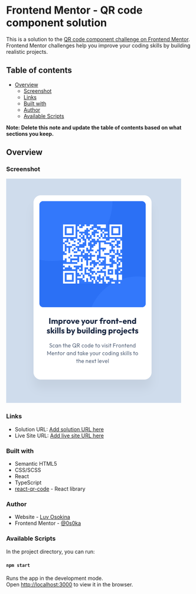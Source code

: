 # Frontend Mentor - QR code component solution

This is a solution to the [QR code component challenge on Frontend Mentor](https://www.frontendmentor.io/challenges/qr-code-component-iux_sIO_H). Frontend Mentor challenges help you improve your coding skills by building realistic projects.

## Table of contents

- [Overview](#overview)
  - [Screenshot](#screenshot)
  - [Links](#links)
  - [Built with](#built-with)
  - [Author](#author)
  - [Available Scripts](#available-scripts)

**Note: Delete this note and update the table of contents based on what sections you keep.**

## Overview

### Screenshot

![](./src/assets/screenshot/Screenshot.png)

### Links

- Solution URL: [Add solution URL here](https://github.com/0s0ka/cata-qr-code-component.git)
- Live Site URL: [Add live site URL here]()

### Built with

- Semantic HTML5
- CSS/SCSS
- React
- TypeScript
- [react-qr-code](https://www.npmjs.com/package/react-qr-code) - React library

### Author

- Website - [Luv Osokina](https://github.com/0s0ka)
- Frontend Mentor - [@0s0ka](https://www.frontendmentor.io/profile/0s0ka)


### Available Scripts

In the project directory, you can run:

#### `npm start`

Runs the app in the development mode.\
Open [http://localhost:3000](http://localhost:3000) to view it in the browser.

